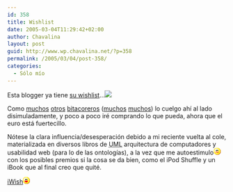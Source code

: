 ```yaml
---
id: 358
title: Wishlist
date: 2005-03-04T11:29:42+02:00
author: Chavalina
layout: post
guid: http://www.wp.chavalina.net/?p=358
permalink: /2005/03/04/post-358/
categories:
  - Sólo mío
---
```

Esta blogger ya tiene <a href="http://www.amazon.com/gp/registry/registry.html/ref=wlem-si-html_viewall/104-5562863-9495954?id=1JX5G2DT0WZ9I" target="_blank">su wishlist</a>…![](http://messenger.msn.com/MMM2005-02-03_09.26/Resource/emoticons/note.gif) 

Como <a href="http://dmnet.bitacoras.com/index.php?id=7412" target="_blank">muchos</a> <a href="http://manuls.bitacoras.com/?p=201" target="_blank">otros</a> <a href="http://fbenedetti.blogalia.com/historias/13447" target="_blank">bitacoreros</a> (<a href="http://superporcel.f2o.org/archivo/2005/01/26/amazon-wishlist/" target="_blank">muchos</a> <a href="http://blogia.com/torek/index.php?idarticulo=200401212" target="_blank">muchos</a>) lo cuelgo ah&iacute; al lado disimuladamente, y poco a poco iré comprando lo que pueda, ahora que el euro está fuertecillo.

Nótese la clara influencia/desesperación debido a mi reciente vuelta al cole, materializada en diversos libros de <acronym title="Unified Modelling Language">UML</acronym> arquitectura de computadores y usabilidad web (para lo de las ontolog&iacute;as), a la vez que me autoestimulo![emo](/imagenes/emoticonos/confuso.gif) con los posibles premios si la cosa se da bien, como el iPod Shuffle y un iBook que al final creo que quité.

<a href="http://www.amazon.com/gp/registry/registry.html/ref=wlem-si-html_viewall/104-5562863-9495954?id=1JX5G2DT0WZ9I" target="_blank">iWish</a>![emo](/imagenes/emoticonos/risa.gif)